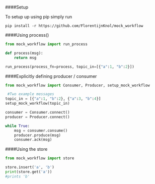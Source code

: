 ####Setup

To setup up using pip simply run

```
pip install -r https://github.com/FlorentijnKnol/mock_workflow
```


####Using process()

```python
from mock_workflow import run_process

def process(msg):
    return msg

run_process(process_fn=process, topic_in=[{"a":1, "b":2}])
```

####Explicitly defining producer / consumer

```python
from mock_workflow import Consumer, Producer, setup_mock_workflow

 #Two example messages
topic_in = [{"a":1, "b":2}, {"a":3, "b":4}]
setup_mock_workflow(topic_in)

consumer = Consumer.connect()
producer = Producer.connect()

while True:
    msg = consumer.consume()
    producer.produce(msg)
    consumer.ack(msg)
```

####Using the store
```python
from mock_workflow import store

store.insert('a', 'b')
print(store.get('a'))
#prints 'b'
```